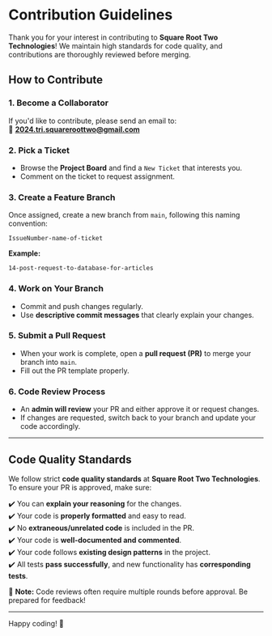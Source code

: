 # Contribution Guidelines  

Thank you for your interest in contributing to **Square Root Two Technologies**! We maintain high standards for code quality, and contributions are thoroughly reviewed before merging.  

## How to Contribute  

### 1. Become a Collaborator  
If you'd like to contribute, please send an email to:  
📧 **2024.tri.squareroottwo@gmail.com**  

### 2. Pick a Ticket  
- Browse the **Project Board** and find a `New Ticket` that interests you.  
- Comment on the ticket to request assignment.  

### 3. Create a Feature Branch  
Once assigned, create a new branch from `main`, following this naming convention:  

```
IssueNumber-name-of-ticket
```

**Example:**  
```
14-post-request-to-database-for-articles
```

### 4. Work on Your Branch  
- Commit and push changes regularly.  
- Use **descriptive commit messages** that clearly explain your changes.  

### 5. Submit a Pull Request  
- When your work is complete, open a **pull request (PR)** to merge your branch into `main`.  
- Fill out the PR template properly.  

### 6. Code Review Process  
- An **admin will review** your PR and either approve it or request changes.  
- If changes are requested, switch back to your branch and update your code accordingly.  

---

## Code Quality Standards  

We follow strict **code quality standards** at **Square Root Two Technologies**. To ensure your PR is approved, make sure:  

✔️ You can **explain your reasoning** for the changes.  
✔️ Your code is **properly formatted** and easy to read.  
✔️ No **extraneous/unrelated code** is included in the PR.  
✔️ Your code is **well-documented and commented**.  
✔️ Your code follows **existing design patterns** in the project.  
✔️ All tests **pass successfully**, and new functionality has **corresponding tests**.  

🔹 **Note:** Code reviews often require multiple rounds before approval. Be prepared for feedback!  

---

Happy coding! 🚀  
